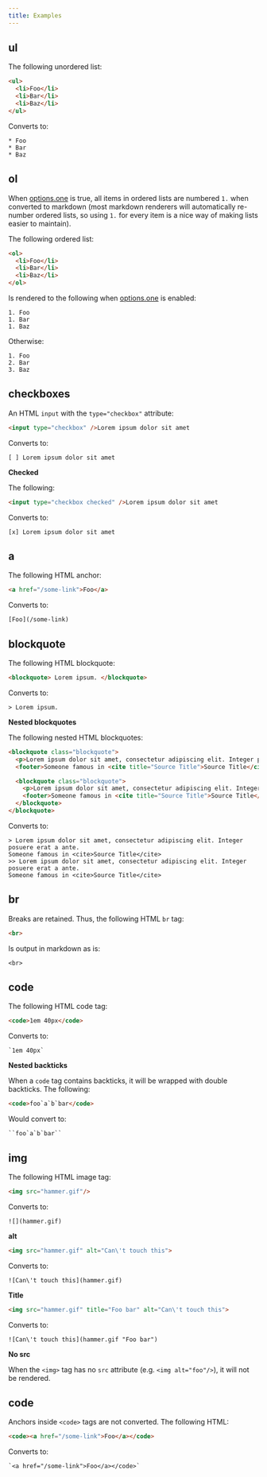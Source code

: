 ```yaml
---
title: Examples
---
```


## ul

The following unordered list:

```html
<ul>
  <li>Foo</li>
  <li>Bar</li>
  <li>Baz</li>
</ul>
```

Converts to:

```
* Foo
* Bar
* Baz
```

## ol

When [options.one](options.html#one) is true, all items in ordered lists are numbered `1.` when converted to markdown (most markdown renderers will automatically re-number ordered lists, so using `1.` for every item is a nice way of making lists easier to maintain).

The following ordered list:

```html
<ol>
  <li>Foo</li>
  <li>Bar</li>
  <li>Baz</li>
</ol>
```

Is rendered to the following when [options.one](options.html#one) is enabled:

```
1. Foo
1. Bar
1. Baz
```

Otherwise:

```
1. Foo
2. Bar
3. Baz
```

## checkboxes

An HTML `input` with the `type="checkbox"` attribute:

```html
<input type="checkbox" />Lorem ipsum dolor sit amet
```

Converts to:

```
[ ] Lorem ipsum dolor sit amet
```

**Checked**

The following:

```html
<input type="checkbox checked" />Lorem ipsum dolor sit amet
```

Converts to:

```
[x] Lorem ipsum dolor sit amet
```

## a

The following HTML anchor:

```html
<a href="/some-link">Foo</a>
```

Converts to:

```
[Foo](/some-link)
```

## blockquote

The following HTML blockquote:

```html
<blockquote> Lorem ipsum. </blockquote>
```

Converts to:

```
> Lorem ipsum.
```

**Nested blockquotes**

The following nested HTML blockquotes:

```html
<blockquote class="blockquote">
  <p>Lorem ipsum dolor sit amet, consectetur adipiscing elit. Integer posuere erat a ante.</p>
  <footer>Someone famous in <cite title="Source Title">Source Title</cite></footer>

  <blockquote class="blockquote">
    <p>Lorem ipsum dolor sit amet, consectetur adipiscing elit. Integer posuere erat a ante.</p>
    <footer>Someone famous in <cite title="Source Title">Source Title</cite></footer>
  </blockquote>
</blockquote>
```

Converts to:

```
> Lorem ipsum dolor sit amet, consectetur adipiscing elit. Integer posuere erat a ante.
Someone famous in <cite>Source Title</cite>
>> Lorem ipsum dolor sit amet, consectetur adipiscing elit. Integer posuere erat a ante.
Someone famous in <cite>Source Title</cite>
```

## br

Breaks are retained. Thus, the following HTML `br` tag:

```html
<br>
```

Is output in markdown as is:

```
<br>
```

## code

The following HTML code tag:

```html
<code>1em 40px</code>
```

Converts to:

```
`1em 40px`
```

**Nested backticks**

When a `code` tag contains backticks, it will be wrapped with double backticks. The following:

```html
<code>foo`a`b`bar</code>
```

Would convert to:

```
``foo`a`b`bar``
```


## img

The following HTML image tag:

```html
<img src="hammer.gif"/>
```

Converts to:

```
![](hammer.gif)
```

**alt**

```html
<img src="hammer.gif" alt="Can\'t touch this">
```

Converts to:

```
![Can\'t touch this](hammer.gif)
```

**Title**

```html
<img src="hammer.gif" title="Foo bar" alt="Can\'t touch this">
```

Converts to:

```
![Can\'t touch this](hammer.gif "Foo bar")
```

**No src**

When the `<img>` tag has no `src` attribute (e.g. `<img alt="foo"/>`), it will not be rendered.

## code

Anchors inside `<code>` tags are not converted. The following HTML:

```html
<code><a href="/some-link">Foo</a></code>
```

Converts to:

```
`<a href="/some-link">Foo</a></code>`
```

